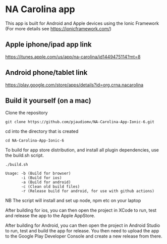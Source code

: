 # NA Carolina app

This app is built for Android and Apple devices using the Ionic Framework (For more details see https://ionicframework.com/)

## Apple iphone/ipad app link

https://itunes.apple.com/us/app/na-carolina/id1449475114?mt=8

## Android phone/tablet link

https://play.google.com/store/apps/details?id=org.crna.nacarolina

## Build it yourself (on a mac)

Clone the repository

```
git clone https://github.com/pjaudiomv/NA-Carolina-App-Ionic-6.git
```

cd into the directory that is created

```
cd NA-Carolina-App-Ionic-6
```

To build for app store distribution, and install all plugin dependencies, use the build.sh script.

```
./build.sh

Usage: -b (Build for browser)
       -i (Build for ios)
       -a (Build for android)
       -c (Clean old build files)
       -r (Release build for android, for use with github actions)
```

NB The script will install and set up node, npm etc on your laptop

After building for ios, you can then open the project in XCode to run, test and release the app to the Apple AppStore.

After building for Android, you can then open the project in Android Studio to run, test and build the app for release. You then need to upload the app to the Google Play Developer Console and create a new release from there.
